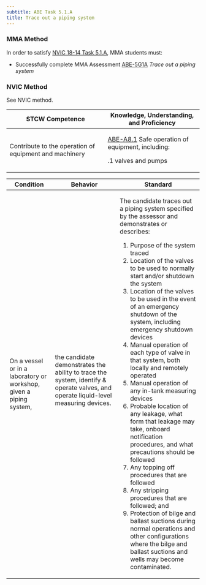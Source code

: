 ```yaml
---
subtitle: ABE Task 5.1.A 
title: Trace out a piping system
---
```



### MMA Method

In order to satisfy  [NVIC 18-14  Task  5.1.A]({{site.baseurl}}/assets/images/nvic-18-14.pdf), MMA students must:

* Successfully complete MMA Assessment [ABE-5G1A]({{site.baseurl}}/assessments/Engine/ABE-5G1A) *Trace out a piping system*


### NVIC Method

<a onclick="togglevisibility('nvic_methods')" >See NVIC method.</a>

<div id='nvic_methods' class='hide'>

<table>
<thead>
<tr>
<th class='forty'> STCW Competence </th>
<th class='sixty'> Knowledge, Understanding, and Proficiency </th>
</tr>
</thead>




<tbody>
<tr><td markdown='1'>

Contribute to the operation of equipment and machinery

</td><td markdown='1'>

[ABE-A8.1](../../tables/35.html#ABE-A8.1) Safe operation of equipment, including:

.1  valves and pumps

</td></tr>


</tbody>
</table>


<table>
<thead>
<tr><th class='twenty'>  Condition </th><th class='twenty'> Behavior </th><th  class='sixty'>Standard </th></tr>
</thead>
<tbody >



<tr><td markdown='1'>

On a vessel or in a laboratory or workshop, given a piping system,

</td><td markdown='1'>

the candidate demonstrates the ability to trace the system, identify & operate valves, and operate liquid-level measuring devices.

<br>

<div class="tooltip">
<span class="tooltiptext">
</span>
</div>


</td><td markdown='1'>

The candidate traces out a piping system specified by the assessor and demonstrates or describes: 

1. Purpose of the system traced
2. Location of the valves to be used to normally start and/or shutdown the system
3. Location of the valves to be used in the event of an emergency shutdown of the system, including emergency shutdown devices
4. Manual operation of each type of valve in that system, both locally and remotely operated
5. Manual operation of any in-tank measuring devices
6. Probable location of any leakage, what form that leakage may take, onboard notification procedures, and what precautions should be followed
7. Any topping off procedures that are followed
8. Any stripping procedures that are followed; and 
9. Protection of bilge and ballast suctions during normal operations and other configurations where the bilge and ballast suctions and wells may become contaminated. 

</td></tr>
</tbody>
</table>
</div>
